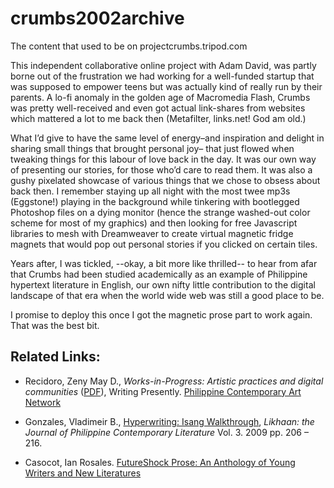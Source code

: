 # crumbs2002archive

The content that used to be on projectcrumbs.tripod.com

This independent collaborative online project with Adam David, was partly borne out of the frustration we had working for a well-funded startup that was supposed to empower teens but was actually kind of really run by their parents. A lo-fi anomaly in the golden age of Macromedia Flash, Crumbs was pretty well-received and even got actual link-shares from websites which mattered a lot to me back then (Metafilter, links.net! God am old.)

What I’d give to have the same level of energy–and inspiration and delight in sharing small things that brought personal joy– that just flowed when tweaking things for this labour of love back in the day. It was our own way of presenting our stories, for those who’d care to read them. It was also a gushy pixelated showcase of various things that we chose to obsess about back then. I remember staying up all night with the most twee mp3s (Eggstone!) playing in the background while tinkering with bootlegged Photoshop files on a dying monitor (hence the strange washed-out color scheme for most of my graphics) and then looking for free Javascript libraries to mesh with Dreamweaver to create virtual magnetic fridge magnets that would pop out personal stories if you clicked on certain tiles.

Years after, I was tickled, --okay, a bit more like thrilled-- to hear from afar that Crumbs had been studied academically as an example of Philippine hypertext literature in English, our own nifty little contribution to the digital landscape of that era when the world wide web was still a good place to be.

I promise to deploy this once I got the magnetic prose part to work again. That was the best bit.

## Related Links:

*   Recidoro, Zeny May D., _Works-in-Progress: Artistic practices and digital communities_ ([PDF](https://hcommons.org/deposits/objects/hc:18490/datastreams/CONTENT/content?download=true)), Writing Presently. [Philippine Contemporary Art Network](https://pcan.org.ph/)

*   Gonzales, Vladimeir B., [Hyperwriting: Isang Walkthrough](https://journals.upd.edu.ph/index.php/lik/article/download/1606/1788), _Likhaan: the Journal of Philippine Contemporary Literature_ Vol. 3. 2009 pp. 206 – 216.

*   Casocot, Ian Rosales. [FutureShock Prose: An Anthology of Young Writers and New Literatures](https://www.oocities.org/sandsandcoral/issue_2002_contents.html)
